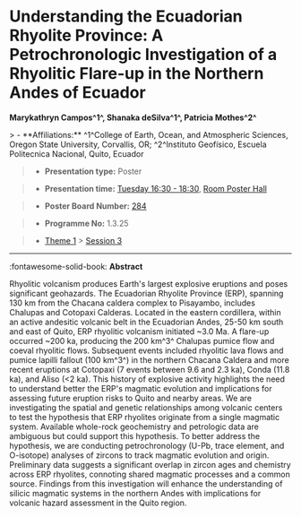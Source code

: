 # Understanding the Ecuadorian Rhyolite Province: A Petrochronologic Investigation of a Rhyolitic Flare-up in the Northern Andes of Ecuador

**Marykathryn Campos^1^, Shanaka deSilva^1^, Patricia Mothes^2^**

<!-- more -->> - **Affiliations:** ^1^College of Earth, Ocean, and Atmospheric Sciences, Oregon State University, Corvallis, OR; ^2^Instituto Geofísico, Escuela Politecnica Nacional, Quito, Ecuador

> - **Presentation type:** Poster

> - **Presentation time:** [Tuesday 16:30 - 18:30](../sessions_comparison.md#__tabbed_2_6), [Room Poster Hall](../maps_venue.md#__tabbed_1_1)

> - **Poster Board Number:** [284](../map_poster_boards.md#tuesday)

> - **Programme No:** 1.3.25

> - [Theme 1](../theme1.md) > [Session 3](../sessions/session-1-3.md)

--- 

:fontawesome-solid-book: **Abstract**

Rhyolitic volcanism produces Earth's largest explosive eruptions and poses significant geohazards. The Ecuadorian Rhyolite Province (ERP), spanning 130 km from the Chacana caldera complex to Pisayambo, includes Chalupas and Cotopaxi Calderas. Located in the eastern cordillera, within an active andesitic volcanic belt in the Ecuadorian Andes, 25-50 km south and east of Quito, ERP rhyolitic volcanism initiated ~3.0 Ma. A flare-up occurred ~200 ka, producing the 200 km^3^ Chalupas pumice flow and coeval rhyolitic flows. Subsequent events included rhyolitic lava flows and pumice lapilli fallout (100 km^3^) in the northern Chacana Caldera and more recent eruptions at Cotopaxi (7 events between 9.6 and 2.3 ka), Conda (11.8 ka), and Aliso (<2 ka). This history of explosive activity highlights the need to understand better the ERP's magmatic evolution and implications for assessing future eruption risks to Quito and nearby areas. We are investigating the spatial and genetic relationships among volcanic centers to test the hypothesis that ERP rhyolites originate from a single magmatic system. Available whole-rock geochemistry and petrologic data are ambiguous but could support this hypothesis. To better address the hypothesis, we are conducting petrochronology (U-Pb, trace element, and O-isotope) analyses of zircons to track magmatic evolution and origin. Preliminary data suggests a significant overlap in zircon ages and chemistry across ERP rhyolites, connoting shared magmatic processes and a common source. Findings from this investigation will enhance the understanding of silicic magmatic systems in the northern Andes with implications for volcanic hazard assessment in the Quito region.


